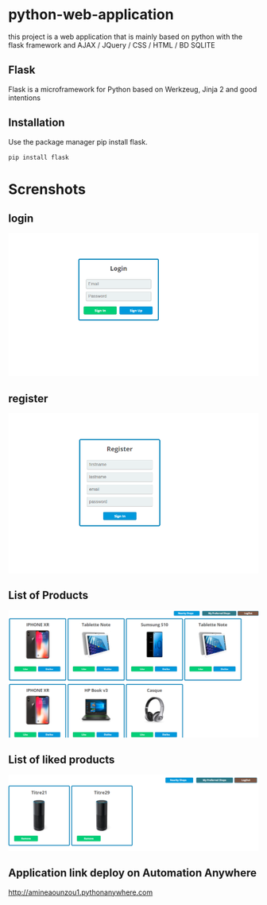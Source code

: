 # python-web-application

this project is a web application that is mainly based on python with the flask framework and AJAX / JQuery / CSS / HTML / BD SQLITE

## Flask

Flask is a microframework for Python based on Werkzeug, Jinja 2 and good intentions

## Installation

Use the package manager pip install flask.

```bash
pip install flask
```
# Screnshots
## login

![Screenshot](screenshots/login.PNG)

## register

![Screenshot](screenshots/registre.PNG)

## List of Products

![Screenshot](screenshots/listproducts.PNG)

## List of liked products

![Screenshot](screenshots/listliked.PNG)

## Application link deploy on Automation Anywhere

http://amineaounzou1.pythonanywhere.com
